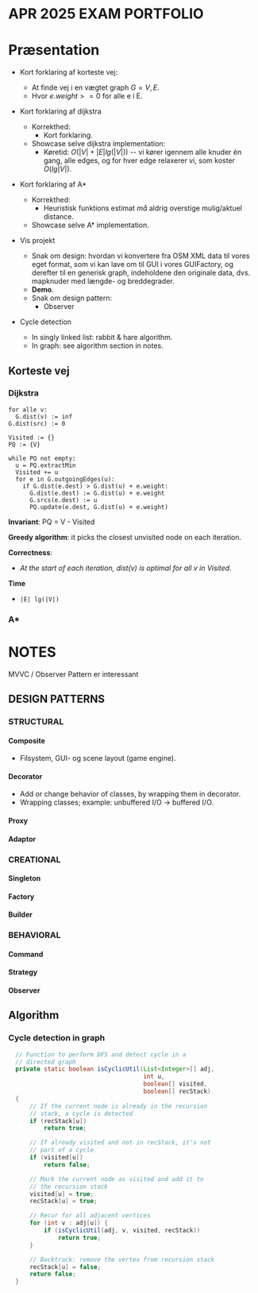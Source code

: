 # APR 2025 EXAM PORTFOLIO



# Præsentation

  - Kort forklaring af korteste vej:
      + At finde vej i en vægtet graph $G = {V, E}$.
      + Hvor $e.weight >= 0$ for alle e i E.
      
  - Kort forklaring af dijkstra
      + Korrekthed:
          - Kort forklaring. 
      + Showcase selve dijkstra implementation:
          - Køretid: $O(|V| + |E| lg(|V|))$ -- vi kører igennem alle knuder èn
            gang, alle edges, og for hver edge relaxerer vi, som koster $O(lg|V|)$.
  
  - Kort forklaring af A*
      + Korrekthed:
          - Heuristisk funktions estimat *må* aldrig overstige mulig/aktuel distance.
      + Showcase selve A* implementation.
  
  - Vis projekt
      + Snak om design: hvordan vi konvertere fra OSM XML data til vores eget format,
        som vi kan lave om til GUI i vores GUIFactory, og derefter til en
        generisk graph, indeholdene den originale data, dvs. mapknuder med
        længde- og breddegrader.
      + **Demo**.
      + Snak om design pattern:
          - Observer

  - Cycle detection
      + In singly linked list: rabbit & hare algorithm.
      + In graph: see algorithm section in notes.
  

## Korteste vej



### Dijkstra

```
for alle v:
  G.dist(v) := inf
G.dist(src) := 0

Visited := {}
PQ := {V}

while PQ not empty:
  u = PQ.extractMin
  Visited += u
  for e in G.outgoingEdges(u):
    if G.dist(e.dest) > G.dist(u) + e.weight:
      G.dist(e.dest) := G.dist(u) + e.weight
      G.srcs(e.dest) := u
      PQ.update(e.dest, G.dist(u) + e.weight)
```

**Invariant**: PQ = V - Visited

**Greedy algorithm**: it picks the closest unvisited node on each iteration.

**Correctness**:

  - *At the start of each iteration, dist(v) is optimal for all v in Visited*.

**Time**

  - `|E| lg(|V|)`


### A*

# NOTES 

MVVC / Observer Pattern er interessant

## DESIGN PATTERNS

### STRUCTURAL

#### Composite

  - Filsystem, GUI- og scene layout (game engine).

#### Decorator

  - Add or change behavior of classes, by wrapping them in decorator.
  - Wrapping classes; example: unbuffered I/O -> buffered I/O.

#### Proxy
#### Adaptor
  
### CREATIONAL

#### Singleton
#### Factory
#### Builder

### BEHAVIORAL

#### Command
#### Strategy
#### Observer

## Algorithm

### Cycle detection in graph

```java
  // Function to perform DFS and detect cycle in a
  // directed graph
  private static boolean isCyclicUtil(List<Integer>[] adj,
                                      int u,
                                      boolean[] visited,
                                      boolean[] recStack)
  {
      // If the current node is already in the recursion
      // stack, a cycle is detected
      if (recStack[u])
          return true;

      // If already visited and not in recStack, it's not
      // part of a cycle
      if (visited[u])
          return false;

      // Mark the current node as visited and add it to
      // the recursion stack
      visited[u] = true;
      recStack[u] = true;

      // Recur for all adjacent vertices
      for (int v : adj[u]) {
          if (isCyclicUtil(adj, v, visited, recStack))
              return true;
      }

      // Backtrack: remove the vertex from recursion stack
      recStack[u] = false;
      return false;
  }
```
